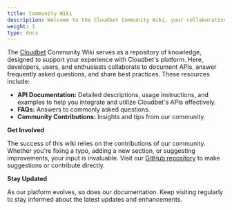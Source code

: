 ```yaml
---
title: Community Wiki
description: Welcome to the Cloudbet Community Wiki, your collaborative hub for technical insights and API documentation.
weight: 1
type: docs
---
```


The [Cloudbet](https://www.cloudbet.com/) Community Wiki serves as a repository of knowledge, designed to support your experience with Cloudbet's platform. Here, developers, users, and enthusiasts collaborate to document APIs, answer frequently asked questions, and share best practices. These resources include:

- **API Documentation:** Detailed descriptions, usage instructions, and examples to help you integrate and utilize Cloudbet's APIs effectively.
- **FAQs:** Answers to commonly asked questions.
- **Community Contributions:** Insights and tips from our community.

**Get Involved**

The success of this wiki relies on the contributions of our community. Whether you're fixing a typo, adding a new section, or suggesting improvements, your input is invaluable. Visit our [GitHub repository](https://www.github.com/cloudbet/wiki) to make suggestions or contribute directly.

**Stay Updated**

As our platform evolves, so does our documentation. Keep visiting regularly to stay informed about the latest updates and enhancements.

